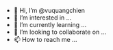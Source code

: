 - 👋 Hi, I’m @vuquangchien
- 👀 I’m interested in ...
- 🌱 I’m currently learning ...
- 💞️ I’m looking to collaborate on ...
- 📫 How to reach me ...

<!---
vuquangchien/vuquangchien is a ✨ special ✨ repository because its `README.md` (this file) appears on your GitHub profile.
You can click the Preview link to take a look at your changes.
--->
